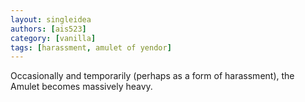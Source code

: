 ```yaml
---
layout: singleidea
authors: [ais523]
category: [vanilla]
tags: [harassment, amulet of yendor]
---
```

Occasionally and temporarily (perhaps as a form of harassment), the Amulet becomes massively heavy.
